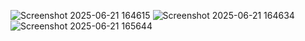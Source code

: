 ![Screenshot 2025-06-21 164615](https://github.com/user-attachments/assets/27405a57-f0ee-4c24-b9eb-d61d4b738c0a)
![Screenshot 2025-06-21 164634](https://github.com/user-attachments/assets/347757b4-fa1d-4464-a863-6c4bfe777bc3)
![Screenshot 2025-06-21 165644](https://github.com/user-attachments/assets/bc1115a0-b214-4b35-8bdb-29a14f4917f2)
